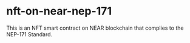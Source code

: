 # nft-on-near-nep-171

This is an NFT smart contract on NEAR blockchain that complies to the NEP-171 Standard.


